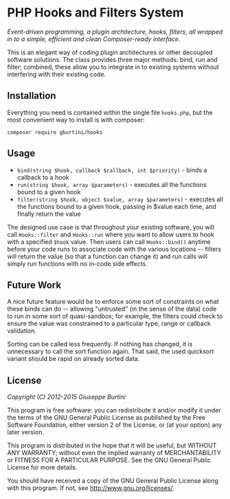PHP Hooks and Filters System
============================

_Event-driven programming, a plugin architecture, hooks, filters, all wrapped in to a simple, efficient and clean Composer-ready interface._

This is an elegant way of coding plugin architectures or other decoupled software solutions. The class provides three major methods: bind, run and filter; combined, these allow you to integrate in to existing systems without interfering with their existing code.

Installation
------------

Everything you need is contained within the single file ``hooks.php``, but the most convenient way to install is with composer:

    composer require gburtini/hooks
    
    

Usage
-----
* ``bind(string $hook, callback $callback, int $priority)`` - binds a callback to a hook
* ``run(string $hook, array $parameters)`` - executes all the functions bound to a given hook
* ``filter(string $hook, object $value, array $parameters)`` - executes all the functions bound to a given hook, passing in $value each time, and finally return the value

The designed use case is that throughout your existing software, you will call ``Hooks::filter`` and ``Hooks::run`` where you want to allow users to hook with a specified ``$hook`` value. Then users can call ``Hooks::bind()`` anytime before your code runs to associate code with the various locations -- filters will return the value (so that a function can change it) and run calls will simply run functions with no in-code side effects.

Future Work
-----------

A nice future feature would be to enforce some sort of constraints on what these binds can do -- allowing "untrusted" (in the sense of the data) code to run in some sort of quasi-sandbox; for example, the filters could check to ensure the value was constrained to a particular type, range or callback validation.

Sorting can be called less frequently. If nothing has changed, it is unnecessary to call the sort function again. That said, the used quicksort variant should be rapid on already sorted data.


License
-------
*Copyright (C) 2012-2015 Giuseppe Burtini*

This program is free software: you can redistribute it and/or modify it under the terms of the GNU General Public License as published by the Free Software Foundation, either version 2 of the License, or (at your option) any later version.

This program is distributed in the hope that it will be useful, but WITHOUT ANY WARRANTY; without even the implied warranty of MERCHANTABILITY or FITNESS FOR A PARTICULAR PURPOSE.  See the GNU General Public License for more details.

You should have received a copy of the GNU General Public License along with this program.  If not, see <http://www.gnu.org/licenses/>.
